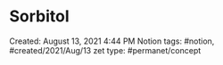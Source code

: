 # Sorbitol

Created: August 13, 2021 4:44 PM
Notion tags: #notion, #created/2021/Aug/13
zet type: #permanet/concept